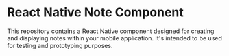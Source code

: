 # React Native Note Component
This repository contains a React Native component designed for creating and displaying notes within your mobile application. It's intended to be used for testing and prototyping purposes.

